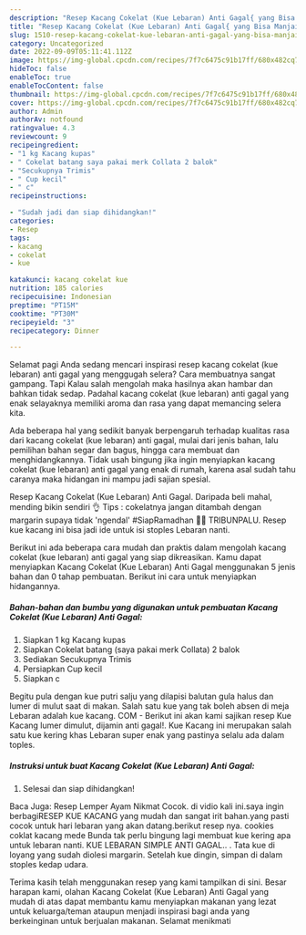 ```yaml
---
description: "Resep Kacang Cokelat (Kue Lebaran) Anti Gagal{ yang Bisa Manjain Lidah,  Menu Buat lebaran"
title: "Resep Kacang Cokelat (Kue Lebaran) Anti Gagal{ yang Bisa Manjain Lidah,  Menu Buat lebaran"
slug: 1510-resep-kacang-cokelat-kue-lebaran-anti-gagal-yang-bisa-manjain-lidah-menu-buat-lebaran
category: Uncategorized
date: 2022-09-09T05:11:41.112Z
image: https://img-global.cpcdn.com/recipes/7f7c6475c91b17ff/680x482cq70/kacang-cokelat-kue-lebaran-anti-gagal-foto-resep-utama.jpg
hideToc: false
enableToc: true
enableTocContent: false
thumbnail: https://img-global.cpcdn.com/recipes/7f7c6475c91b17ff/680x482cq70/kacang-cokelat-kue-lebaran-anti-gagal-foto-resep-utama.jpg
cover: https://img-global.cpcdn.com/recipes/7f7c6475c91b17ff/680x482cq70/kacang-cokelat-kue-lebaran-anti-gagal-foto-resep-utama.jpg
author: Admin
authorAv: notfound
ratingvalue: 4.3
reviewcount: 9
recipeingredient:
- "1 kg Kacang kupas"
- " Cokelat batang saya pakai merk Collata 2 balok"
- "Secukupnya Trimis"
- " Cup kecil"
- " c"
recipeinstructions:

- "Sudah jadi dan siap dihidangkan!"
categories:
- Resep
tags:
- kacang
- cokelat
- kue

katakunci: kacang cokelat kue 
nutrition: 185 calories
recipecuisine: Indonesian
preptime: "PT15M"
cooktime: "PT30M"
recipeyield: "3"
recipecategory: Dinner

---
```



Selamat pagi Anda sedang mencari inspirasi resep kacang cokelat (kue lebaran) anti gagal yang menggugah selera? Cara membuatnya sangat gampang. Tapi Kalau salah mengolah maka hasilnya akan hambar dan bahkan tidak sedap. Padahal kacang cokelat (kue lebaran) anti gagal yang enak selayaknya memiliki aroma dan rasa yang dapat memancing selera kita.


Ada beberapa hal yang sedikit banyak berpengaruh terhadap kualitas rasa dari kacang cokelat (kue lebaran) anti gagal, mulai dari jenis bahan, lalu pemilihan bahan segar dan bagus, hingga cara membuat dan menghidangkannya. Tidak usah bingung jika ingin menyiapkan kacang cokelat (kue lebaran) anti gagal yang enak di rumah, karena asal sudah tahu caranya maka hidangan ini mampu jadi sajian spesial.

Resep Kacang Cokelat (Kue Lebaran) Anti Gagal. Daripada beli mahal, mending bikin sendiri 👌 Tips : cokelatnya jangan ditambah dengan margarin supaya tidak &#39;ngendal&#39; #SiapRamadhan 🌸🌸 TRIBUNPALU. Resep kue kacang ini bisa jadi ide untuk isi stoples Lebaran nanti.


Berikut ini ada beberapa cara mudah dan praktis dalam mengolah kacang cokelat (kue lebaran) anti gagal yang siap dikreasikan. Kamu dapat menyiapkan Kacang Cokelat (Kue Lebaran) Anti Gagal menggunakan 5 jenis bahan dan 0 tahap pembuatan. Berikut ini cara untuk menyiapkan hidangannya.

<!--inarticleads1-->

##### Bahan-bahan dan bumbu yang digunakan untuk pembuatan Kacang Cokelat (Kue Lebaran) Anti Gagal:

1. Siapkan 1 kg Kacang kupas
1. Siapkan  Cokelat batang (saya pakai merk Collata) 2 balok
1. Sediakan Secukupnya Trimis
1. Persiapkan  Cup kecil
1. Siapkan  c


Begitu pula dengan kue putri salju yang dilapisi balutan gula halus dan lumer di mulut saat di makan. Salah satu kue yang tak boleh absen di meja Lebaran adalah kue kacang. COM - Berikut ini akan kami sajikan resep Kue Kacang lumer dimulut, dijamin anti gagal!. Kue Kacang ini merupakan salah satu kue kering khas Lebaran super enak yang pastinya selalu ada dalam toples. 

<!--inarticleads2-->

##### Instruksi untuk buat Kacang Cokelat (Kue Lebaran) Anti Gagal:


1. Selesai dan siap dihidangkan!

Baca Juga: Resep Lemper Ayam Nikmat Cocok. di vidio kali ini.saya ingin berbagiRESEP KUE KACANG yang mudah dan sangat irit bahan.yang pasti cocok untuk hari lebaran yang akan datang.berikut resep nya. cookies coklat kacang mede Bunda tak perlu bingung lagi membuat kue kering apa untuk lebaran nanti. KUE LEBARAN SIMPLE ANTI GAGAL.. . Tata kue di loyang yang sudah diolesi margarin. Setelah kue dingin, simpan di dalam stoples kedap udara. 

Terima kasih telah menggunakan resep yang kami tampilkan di sini. Besar harapan kami, olahan Kacang Cokelat (Kue Lebaran) Anti Gagal yang mudah di atas dapat membantu kamu menyiapkan makanan yang lezat untuk keluarga/teman ataupun menjadi inspirasi bagi anda yang berkeinginan untuk berjualan makanan. Selamat menikmati
